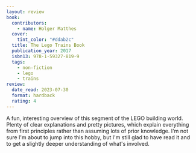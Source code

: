 ```yaml
---
layout: review
book:
  contributors:
    - name: Holger Matthes
  cover:
    tint_color: "#ddab2c"
  title: The Lego Trains Book
  publication_year: 2017
  isbn13: 978-1-59327-819-9
  tags:
    - non-fiction
    - lego
    - trains
review:
  date_read: 2023-07-30
  format: hardback
  rating: 4
---
```


A fun, interesting overview of this segment of the LEGO building world.
Plenty of clear explanations and pretty pictures, which explain everything from first principles rather than assuming lots of prior knowledge.
I'm not sure I'm about to jump into this hobby, but I'm still glad to have read it and to get a slightly deeper understanding of what's involved.
